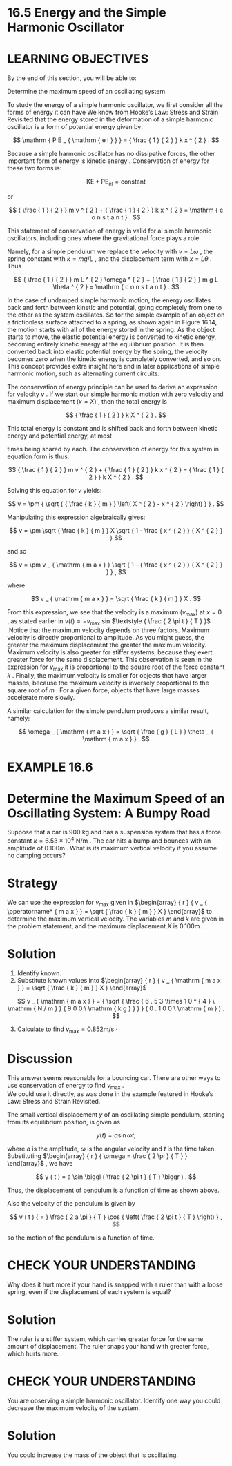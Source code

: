 # 16.5 Energy and the Simple Harmonic Oscillator

# LEARNING OBJECTIVES

By the end of this section, you will be able to:

Determine the maximum speed of an oscillating system.

To study the energy of a simple harmonic oscillator, we first consider all the forms of energy it can have We know from Hooke’s Law: Stress and Strain Revisited that the energy stored in the deformation of a simple harmonic oscillator is a form of potential energy given by:

$$
\mathrm { P E _ { \mathrm { e l } } } = { \frac { 1 } { 2 } } k x ^ { 2 } .
$$

Because a simple harmonic oscillator has no dissipative forces, the other important form of energy is kinetic energy . Conservation of energy for these two forms is:

$$
\mathrm { K E + P E _ { \mathrm { e l } } = \mathrm { c o n s t a n t } }
$$

or

$$
{ \frac { 1 } { 2 } } m v ^ { 2 } + { \frac { 1 } { 2 } } k x ^ { 2 } = \mathrm { c o n s t a n t } .
$$

This statement of conservation of energy is valid for al simple harmonic oscillators, including ones where the gravitational force plays a role

Namely, for a simple pendulum we replace the velocity with $v = L \omega$ , the spring constant with $k = m g / L$ , and the displacement term with $x = L \theta$ . Thus

$$
{ \frac { 1 } { 2 } } m L ^ { 2 } \omega ^ { 2 } + { \frac { 1 } { 2 } } m g L \theta ^ { 2 } = \mathrm { c o n s t a n t } .
$$

In the case of undamped simple harmonic motion, the energy oscillates back and forth between kinetic and potential, going completely from one to the other as the system oscillates. So for the simple example of an object on a frictionless surface attached to a spring, as shown again in Figure 16.14, the motion starts with all of the energy stored in the spring. As the object starts to move, the elastic potential energy is converted to kinetic energy, becoming entirely kinetic energy at the equilibrium position. It is then converted back into elastic potential energy by the spring, the velocity becomes zero when the kinetic energy is completely converted, and so on. This concept provides extra insight here and in later applications of simple harmonic motion, such as alternating current circuits.

The conservation of energy principle can be used to derive an expression for velocity $v$ . If we start our simple harmonic motion with zero velocity and maximum displacement $( x = X )$ , then the total energy is

$$
{ \frac { 1 } { 2 } } k X ^ { 2 } .
$$

This total energy is constant and is shifted back and forth between kinetic energy and potential energy, at most

times being shared by each. The conservation of energy for this system in equation form is thus:

$$
{ \frac { 1 } { 2 } } m v ^ { 2 } + { \frac { 1 } { 2 } } k x ^ { 2 } = { \frac { 1 } { 2 } } k X ^ { 2 } .
$$

Solving this equation for $v$ yields:

$$
v = \pm { \sqrt { { \frac { k } { m } } \left( X ^ { 2 } - x ^ { 2 } \right) } } .
$$

Manipulating this expression algebraically gives:

$$
v = \pm \sqrt { \frac { k } { m } } X \sqrt { 1 - \frac { x ^ { 2 } } { X ^ { 2 } } }
$$

and so

$$
v = \pm v _ { \mathrm { m a x } } \sqrt { 1 - { \frac { x ^ { 2 } } { X ^ { 2 } } } } ,
$$

where

$$
v _ { \mathrm { m a x } } = \sqrt { \frac { k } { m } } X .
$$

From this expression, we see that the velocity is a maximum $( v _ { \mathrm { m a x } } )$ at $x = 0$ , as stated earlier in $v ( t ) = - v _ { \operatorname* { m a x } }$ sin $\textstyle { \frac { 2 \pi t } { T } }$ .Notice that the maximum velocity depends on three factors. Maximum velocity is directly proportional to amplitude. As you might guess, the greater the maximum displacement the greater the maximum velocity. Maximum velocity is also greater for stiffer systems, because they exert greater force for the same displacement. This observation is seen in the expression for $v _ { \mathrm { m a x } }$ it is proportional to the square root of the force constant $k$ . Finally, the maximum velocity is smaller for objects that have larger masses, because the maximum velocity is inversely proportional to the square root of $m$ . For a given force, objects that have large masses accelerate more slowly.

A similar calculation for the simple pendulum produces a similar result, namely:

$$
\omega _ { \mathrm { m a x } } = \sqrt { \frac { g } { L } } \theta _ { \mathrm { m a x } } .
$$

# EXAMPLE 16.6

# Determine the Maximum Speed of an Oscillating System: A Bumpy Road

Suppose that a car is $9 0 0 ~ \mathsf { k g }$ and has a suspension system that has a force constant $k = 6 . 5 3 \times 1 0 ^ { 4 } ~ \mathrm { N / m }$ . The car hits a bump and bounces with an amplitude of $0 . 1 0 0 \mathsf { m }$ . What is its maximum vertical velocity if you assume no damping occurs?

# Strategy

We can use the expression for $v _ { \mathrm { m a x } }$ given in $\begin{array} { r } { v _ { \operatorname* { m a x } } = \sqrt { \frac { k } { m } } X } \end{array}$ to determine the maximum vertical velocity. The variables $m$ and $k$ are given in the problem statement, and the maximum displacement $X$ is $0 . 1 0 0 \mathsf { m }$ .

# Solution

1. Identify known.   
2. Substitute known values into $\begin{array} { r } { v _ { \mathrm { m a x } } = \sqrt { \frac { k } { m } } X } \end{array}$

$$
v _ { \mathrm { m a x } } = { \sqrt { \frac { 6 . 5 3 \times 1 0 ^ { 4 } \ \mathrm { N / m } } { 9 0 0 \ \mathrm { k g } } } } ( 0 . 1 0 0 \ \mathrm { m } ) .
$$

3. Calculate to find $v _ { \mathrm { m a x } } { = } 0 . 8 5 2 \mathrm { m / s }$ ·

# Discussion

This answer seems reasonable for a bouncing car. There are other ways to use conservation of energy to find $v _ { \mathrm { m a x } }$ .   
We could use it directly, as was done in the example featured in Hooke’s Law: Stress and Strain Revisited.

The small vertical displacement $y$ of an oscillating simple pendulum, starting from its equilibrium position, is given as

$$
y ( t ) = a \sin \omega t ,
$$

where $a$ is the amplitude, $\omega$ is the angular velocity and $t$ is the time taken. Substituting $\begin{array} { r } { \omega = \frac { 2 \pi } { T } } \end{array}$ , we have

$$
y ( t ) = a \sin \biggl ( \frac { 2 \pi t } { T } \biggr ) .
$$

Thus, the displacement of pendulum is a function of time as shown above.

Also the velocity of the pendulum is given by

$$
v ( t ) { = } \frac { 2 a \pi } { T } \cos { \left( \frac { 2 \pi t } { T } \right) } ,
$$

so the motion of the pendulum is a function of time.

# CHECK YOUR UNDERSTANDING

Why does it hurt more if your hand is snapped with a ruler than with a loose spring, even if the displacement of each system is equal?

# Solution

The ruler is a stiffer system, which carries greater force for the same amount of displacement. The ruler snaps your hand with greater force, which hurts more.

# CHECK YOUR UNDERSTANDING

You are observing a simple harmonic oscillator. Identify one way you could decrease the maximum velocity of the system.

# Solution

You could increase the mass of the object that is oscillating.